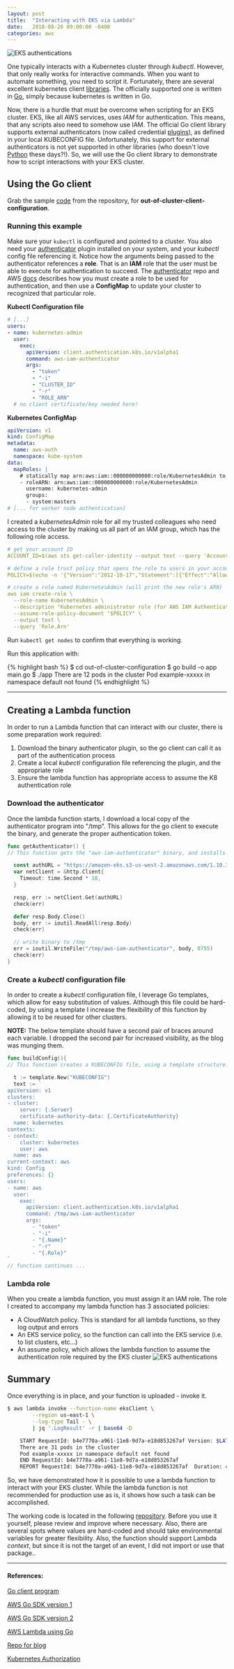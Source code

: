 ```yaml
---
layout: post
title:  "Interacting with EKS via Lambda"
date:   2018-08-26 09:00:00 -0400
categories: aws
---
```

![EKS authentications](/images/authenticator.png)

One typically interacts with a Kubernetes cluster through _kubectl_. However, that only really works for interactive commands. When you want to automate something, you need to script it. Fortunately, there are several excellent kubernetes client [libraries](https://kubernetes.io/docs/reference/using-api/client-libraries/). The officially supported one is written in [Go](https://github.com/kubernetes/client-go/), simply because kubernetes is written in Go.

Now, there is a hurdle that must be overcome when scripting for an EKS cluster. EKS, like all AWS services, uses _IAM_ for authentication. This means, that any scripts also need to somehow use IAM. The official Go client library supports external authenticators (now called credential [plugins](https://kubernetes.io/docs/reference/access-authn-authz/authentication/#client-go-credential-plugins)), as defined in your local KUBECONFIG file. Unfortunately, this support for external authenticators is not yet supported in other libraries (who doesn't love [Python](https://github.com/kubernetes-client/python) these days?!). So, we will use the Go client library to demonstrate how to script interactions with your EKS cluster.

## Using the Go client

Grab the sample [code](https://github.com/kubernetes/client-go/tree/master/examples/out-of-cluster-client-configuration) from the repository, for __out-of-cluster-client-configuration__.

### Running this example

Make sure your `kubectl` is configured and pointed to a cluster. You also need your [authenticator](https://github.com/kubernetes-sigs/aws-iam-authenticator) plugin installed on your system, and your _kubectl_ config file referencing it. Notice how the arguments being passed to the authenticator references a __role__. That is an __IAM__ role that the user must be able to execute for authentication to succeed. The [authenticator](https://github.com/kubernetes-sigs/aws-iam-authenticator) repo and AWS [docs](https://docs.aws.amazon.com/eks/latest/userguide/add-user-role.html) describes how you must create a role to be used for authentication, and then use a __ConfigMap__ to update your cluster to recognized that particular role.

**Kubectl Configuration file**
```yaml
# [...]
users:
- name: kubernetes-admin
  user:
    exec:
      apiVersion: client.authentication.k8s.io/v1alpha1
      command: aws-iam-authenticator
      args:
        - "token"
        - "-i"
        - "CLUSTER_ID"
        - "-r"
        - "ROLE_ARN"
  # no client certificate/key needed here!
```
**Kubernetes ConfigMap**
```yaml
apiVersion: v1
kind: ConfigMap
metadata:
  name: aws-auth
  namespace: kube-system
data:
  mapRoles: |
    # statically map arn:aws:iam::000000000000:role/KubernetesAdmin to cluster admin
    - roleARN: arn:aws:iam::000000000000:role/KubernetesAdmin
      username: kubernetes-admin
      groups:
      - system:masters
# [... for worker node authentication]
```
I created a _kubernetesAdmin_ role for all my trusted colleagues who need access to the cluster by making us all part of an IAM group, which has the following role access.
```yaml
# get your account ID
ACCOUNT_ID=$(aws sts get-caller-identity --output text --query 'Account')

# define a role trust policy that opens the role to users in your account (limited by IAM policy)
POLICY=$(echo -n '{"Version":"2012-10-17","Statement":[{"Effect":"Allow","Principal":{"AWS":"arn:aws:iam::'; echo -n "$ACCOUNT_ID"; echo -n ':root"},"Action":"sts:AssumeRole","Condition":{}}]}')

# create a role named KubernetesAdmin (will print the new role's ARN)
aws iam create-role \
  --role-name KubernetesAdmin \
  --description "Kubernetes administrator role (for AWS IAM Authenticator for Kubernetes)." \
  --assume-role-policy-document "$POLICY" \
  --output text \
  --query 'Role.Arn'
```

Run `kubectl get nodes` to confirm that everything is working.

Run this application with:

{% highlight bash %}
$ cd out-of-cluster-configuration
$ go build -o app main.go
$ ./app
There are 12 pods in the cluster
Pod example-xxxxx in namespace default not found
{% endhighlight %}

---

## Creating a Lambda function
In order to run a Lambda function that can interact with our cluster, there is some preparation work required:
1. Download the binary authenticator plugin, so the go client can call it as part of the authentication process
2. Create a local _kubectl_ configuration file referencing the plugin, and the appropriate role
3. Ensure the lambda function has appropriate access to assume the K8 authentication role

### Download the authenticator
Once the lambda function starts, I download a local copy of the authenticator program into "/tmp".
This allows for the go client to execute the binary, and generate the proper authentication token.

```go
func getAuthenticator() {
// This function gets the "aws-iam-authenticator" binary, and installs it in /tmp.

  const authURL = "https://amazon-eks.s3-us-west-2.amazonaws.com/1.10.3/2018-07-26/bin/linux/amd64/aws-iam-authenticator"
  var netClient = &http.Client{
    Timeout: time.Second * 10,
  }  

  resp, err := netClient.Get(authURL)
  check(err)

  defer resp.Body.Close()
  body, err := ioutil.ReadAll(resp.Body)
  check(err)

  // write binary to /tmp
  err = ioutil.WriteFile("/tmp/aws-iam-authenticator", body, 0755)
  check(err)
}
```

### Create a _kubectl_ configuration file
In order to create a _kubectl_ configuration file, I leverage Go templates, which allow for easy substitution of values.
Although this file could be hard-coded, by using a template I increase the flexibility of this function by allowing it to be reused for other clusters.

**NOTE:** The below template should have a second pair of braces around each variable. I dropped the second pair for increased visibility, as the blog was munging them.

```go
func buildConfig(){
// This function creates a KUBECONFIG file, using a template structure.

  t := template.New("KUBECONFIG")
  text := `
apiVersion: v1
clusters:
- cluster:
    server: {.Server}
    certificate-authority-data: {.CertificateAuthority}
  name: kubernetes
contexts:
- context:
    cluster: kubernetes
    user: aws
  name: aws
current-context: aws
kind: Config
preferences: {}
users:
- name: aws
  user:
    exec:
      apiVersion: client.authentication.k8s.io/v1alpha1
      command: /tmp/aws-iam-authenticator
      args:
        - "token"
        - "-i"
        - "{.Name}"
        - "-r"
        - "{.Role}"
`
// function continues ...
```

### Lambda role
When you create a lambda function, you must assign it an IAM role. The role I created to accompany
my lambda function has 3 associated policies:
- A CloudWatch policy. This is standard for all lambda functions, so they log output and errors
- An EKS service policy, so the function can call into the EKS service (i.e. to list clusters, etc...)
- An assume policy, which allows the lambda function to assume the authentication role required by the EKS cluster
![EKS authentications](/images/lambda-trust.png)

## Summary
Once everything is in place, and your function is uploaded - invoke it.

```bash
$ aws lambda invoke --function-name eksClient \
		--region us-east-1 \
		--log-type Tail - \
		| jq '.LogResult' -r | base64 -D

    START RequestId: b4e7770a-a961-11e8-9d7a-e18d853267af Version: $LATEST
    There are 31 pods in the cluster
    Pod example-xxxxx in namespace default not found
    END RequestId: b4e7770a-a961-11e8-9d7a-e18d853267af
    REPORT RequestId: b4e7770a-a961-11e8-9d7a-e18d853267af	Duration: 4859.56 ms	Billed Duration: 4900 ms 	Memory Size: 256 MB	Max Memory Used: 145 MB
```

So, we have demonstrated how it is possible to use a lambda function to interact with your EKS cluster.
While the lambda function is not recommended for production use as is, it shows how
such a task can be accomplished.

The working code is located in the following [repository](https://github.com/nbrandaleone/eksClient).  Before you use it yourself, please review and improve where necessary. Also, there are several spots where values are hard-coded and should take environmental variables for greater flexibility. Also, the function should support Lambda _context_, but since it is not the target of an event, I did not import or use that package..

___

#### **References:**

[Go client program](https://github.com/kubernetes/client-go)

[AWS Go SDK version 1](https://docs.aws.amazon.com/sdk-for-go/v1/developer-guide/welcome.html)

[AWS Go SDK version 2](https://aws.amazon.com/blogs/developer/aws-sdk-for-go-2-0-developer-preview/)

[AWS Lambda using Go](https://aws.amazon.com/blogs/compute/announcing-go-support-for-aws-lambda/)

[Repo for blog](https://github.com/nbrandaleone/eksClient)

[Kubernetes Authorization](https://kubernetes.io/docs/reference/access-authn-authz/authentication/#client-go-credential-plugins)
